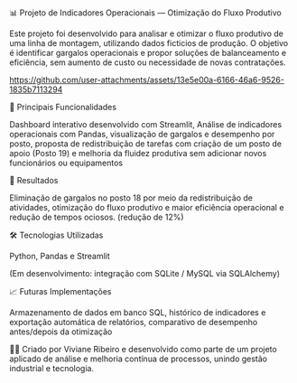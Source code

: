 📊 Projeto de Indicadores Operacionais — Otimização do Fluxo Produtivo

Este projeto foi desenvolvido para analisar e otimizar o fluxo produtivo de uma linha de montagem, utilizando dados ficticios de produção.
O objetivo é identificar gargalos operacionais e propor soluções de balanceamento e eficiência, sem aumento de custo ou necessidade de novas contratações.


https://github.com/user-attachments/assets/13e5e00a-6166-46a6-9526-1835b7113294


🚀 Principais Funcionalidades

Dashboard interativo desenvolvido com Streamlit, Análise de indicadores operacionais com Pandas, visualização de gargalos e desempenho por posto, proposta de redistribuição de tarefas com criação de um posto de apoio (Posto 19) e melhoria da fluidez produtiva sem adicionar novos funcionários ou equipamentos

🧠 Resultados

Eliminação de gargalos no posto 18 por meio da redistribuição de atividades, otimização do fluxo produtivo e maior eficiência operacional e redução de tempos ociosos. (redução de 12%)

🛠️ Tecnologias Utilizadas

Python, Pandas e Streamlit

(Em desenvolvimento: integração com SQLite / MySQL via SQLAlchemy)

📈 Futuras Implementações

Armazenamento de dados em banco SQL, histórico de indicadores e exportação automática de relatórios, comparativo de desempenho antes/depois da otimização

👩‍💻 Criado por Viviane Ribeiro e desenvolvido como parte de um projeto aplicado de análise e melhoria contínua de processos, unindo gestão industrial e tecnologia.
